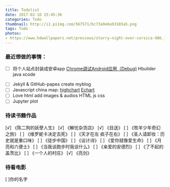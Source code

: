 ```yaml
---
title: Todolist
date: 2017-02-16 15:45:36
categories: Todo
thumbnail: http://i1.piimg.com/567571/bc73a9e6a93103a5.png
tags: Todo
photos:
- https://www.hdwallpapers.net/previews/starry-night-over-corsica-986.jpg
---
```

### 最近想做的事情：

- [ ] 将个人站点封装成安卓app
[Chrome调试Android应用（Debug)](http://ask.dcloud.net.cn/article/69)	
 Hbulider  java   xcode
<!-- more -->
- [ ]  Jekyll  & GitHub-papes create myblog
- [ ] Javascript china map:
[highchart](https://www.hcharts.cn/demo/highcharts) [Echart](http://echarts.baidu.com/examples.html)
- [ ] Love html add images & audios
	HTML js css
-[ ] Jupyter plot

### 待读书籍作品

[√] 《陈二狗的妖孽人生》
[√] 《解忧杂货店》
[√] 《目送》
[ ] 《牧羊少年奇幻之旅》
[ ] 《维罗妮卡决定去死》
[ ] 《天才在左 疯子在右》
[ ] 《圣人请卸妆：历史就是重口味》
[ ] 《徒步中国》
[ ] 《设计诗》
[ ] 《爱你就像爱生命》
[ ] 《月亮和六便士》
[ ] 《当我谈跑步时我谈什么》
[ ] 《亲爱的安德烈》
[ ] 《了不起的盖茨比》
[ ] 《一个人的村庄》
[√] 《亮剑》

### 待看电影

[ ]你的名字</p>